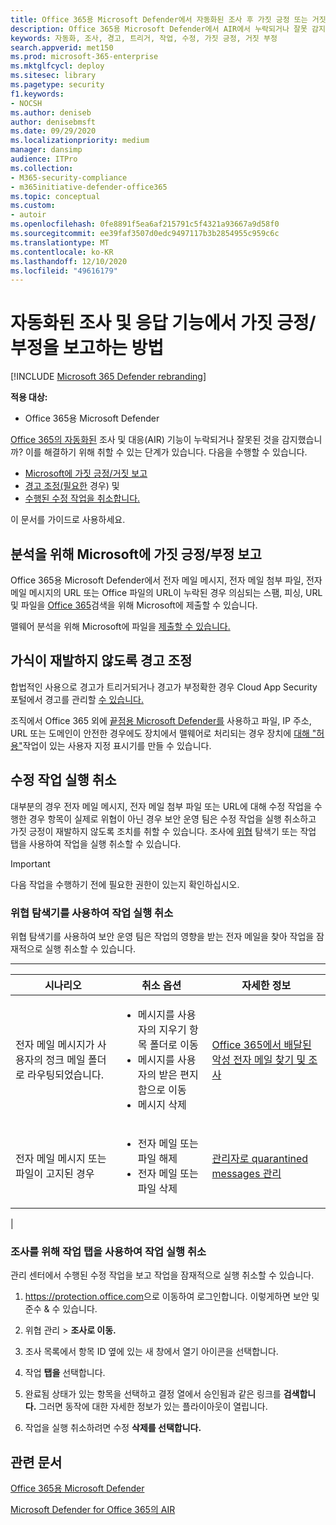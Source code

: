 ```yaml
---
title: Office 365용 Microsoft Defender에서 자동화된 조사 후 가짓 긍정 또는 거짓 부정을 보고하는 방법
description: Office 365용 Microsoft Defender에서 AIR에서 누락되거나 잘못 감지된 것이 있나요? 분석을 위해 Microsoft에 가짓 긍정 또는 거짓 부정을 제출하는 방법을 배워야 합니다.
keywords: 자동화, 조사, 경고, 트리거, 작업, 수정, 가짓 긍정, 거짓 부정
search.appverid: met150
ms.prod: microsoft-365-enterprise
ms.mktglfcycl: deploy
ms.sitesec: library
ms.pagetype: security
f1.keywords:
- NOCSH
ms.author: deniseb
author: denisebmsft
ms.date: 09/29/2020
ms.localizationpriority: medium
manager: dansimp
audience: ITPro
ms.collection:
- M365-security-compliance
- m365initiative-defender-office365
ms.topic: conceptual
ms.custom:
- autoir
ms.openlocfilehash: 0fe8891f5ea6af215791c5f4321a93667a9d58f0
ms.sourcegitcommit: ee39faf3507d0edc9497117b3b2854955c959c6c
ms.translationtype: MT
ms.contentlocale: ko-KR
ms.lasthandoff: 12/10/2020
ms.locfileid: "49616179"
---
```

# <a name="how-to-report-false-positivesnegatives-in-automated-investigation-and-response-capabilities"></a>자동화된 조사 및 응답 기능에서 가짓 긍정/부정을 보고하는 방법

[!INCLUDE [Microsoft 365 Defender rebranding](../includes/microsoft-defender-for-office.md)]


**적용 대상:**
- Office 365용 Microsoft Defender

[Office 365의 자동화된](automated-investigation-response-office.md) 조사 및 대응(AIR) 기능이 누락되거나 잘못된 것을 감지했습니까? 이를 해결하기 위해 취할 수 있는 단계가 있습니다. 다음을 수행할 수 있습니다.

- [Microsoft에 가짓 긍정/거짓 보고](#report-a-false-positivenegative-to-microsoft-for-analysis)
- [경고 조정(필요한](#adjust-an-alert-to-prevent-false-positives-from-recurring) 경우) 및
- [수행된 수정 작업을 취소합니다.](#undo-a-remediation-action)

이 문서를 가이드로 사용하세요.

## <a name="report-a-false-positivenegative-to-microsoft-for-analysis"></a>분석을 위해 Microsoft에 가짓 긍정/부정 보고

Office 365용 Microsoft Defender에서 전자 메일 메시지, 전자 메일 첨부 파일, 전자 메일 메시지의 URL 또는 Office 파일의 URL이 누락된 경우 의심되는 스팸, 피싱, URL 및 파일을 [Office 365](admin-submission.md)검색을 위해 Microsoft에 제출할 수 있습니다.

맬웨어 분석을 위해 Microsoft에 파일을 [제출할 수 있습니다.](https://www.microsoft.com/wdsi/filesubmission)

## <a name="adjust-an-alert-to-prevent-false-positives-from-recurring"></a>가식이 재발하지 않도록 경고 조정

합법적인 사용으로 경고가 트리거되거나 경고가 부정확한 경우 Cloud App Security 포털에서 경고를 관리할 [수 있습니다.](https://docs.microsoft.com/cloud-app-security/managing-alerts)

조직에서 Office 365 외에 [끝점용 Microsoft Defender를](https://docs.microsoft.com/windows/security/threat-protection) 사용하고 파일, IP 주소, URL 또는 도메인이 안전한 경우에도 장치에서 맬웨어로 처리되는 경우 장치에 [대해 "허용"](https://docs.microsoft.com/windows/security/threat-protection/microsoft-defender-atp/manage-indicators)작업이 있는 사용자 지정 표시기를 만들 수 있습니다.

## <a name="undo-a-remediation-action"></a>수정 작업 실행 취소

대부분의 경우 전자 메일 메시지, 전자 메일 첨부 파일 또는 URL에 대해 수정 작업을 수행한 경우 항목이 실제로 위협이 아닌 경우 보안 운영 팀은 수정 작업을 실행 취소하고 가짓 긍정이 재발하지 않도록 조치를 취할 수 있습니다. 조사에 [위협](#undo-an-action-using-threat-explorer) 탐색기 또는 [](#undo-an-action-using-the-actions-tab-for-an-investigation) 작업 탭을 사용하여 작업을 실행 취소할 수 있습니다.

> [!IMPORTANT]
> 다음 작업을 수행하기 전에 필요한 권한이 있는지 확인하십시오.

### <a name="undo-an-action-using-threat-explorer"></a>위협 탐색기를 사용하여 작업 실행 취소

위협 탐색기를 사용하여 보안 운영 팀은 작업의 영향을 받는 전자 메일을 찾아 작업을 잠재적으로 실행 취소할 수 있습니다.

****

|시나리오|취소 옵션|자세한 정보|
|---|---|---|
|전자 메일 메시지가 사용자의 정크 메일 폴더로 라우팅되었습니다.|<ul><li>메시지를 사용자의 지우기 항목 폴더로 이동</li><li>메시지를 사용자의 받은 편지함으로 이동</li><li>메시지 삭제</li></ul>|[Office 365에서 배달된 악성 전자 메일 찾기 및 조사](investigate-malicious-email-that-was-delivered.md)|
|전자 메일 메시지 또는 파일이 고지된 경우|<ul><li>전자 메일 또는 파일 해제</li><li>전자 메일 또는 파일 삭제</li></ul>|[관리자로 quarantined messages 관리](manage-quarantined-messages-and-files.md)|
|

### <a name="undo-an-action-using-the-actions-tab-for-an-investigation"></a>조사를 위해 작업 탭을 사용하여 작업 실행 취소

관리 센터에서 수행된 수정 작업을 보고 작업을 잠재적으로 실행 취소할 수 있습니다.

1. <https://protection.office.com>으로 이동하여 로그인합니다. 이렇게하면 보안 및 준수 & 수 있습니다.

2. 위협  관리 \> **조사로 이동.**

3. 조사 목록에서 항목 ID  옆에 있는 새 창에서 열기 아이콘을 선택합니다.

4. 작업 **탭을** 선택합니다.

5. 완료됨 상태가 있는 항목을 선택하고 결정 열에서 승인됨과 같은 링크를 **검색합니다.**  그러면 동작에 대한 자세한 정보가 있는 플라이아웃이 열립니다.

6. 작업을 실행 취소하려면 수정 **삭제를 선택합니다.**

## <a name="related-articles"></a>관련 문서

[Office 365용 Microsoft Defender](office-365-atp.md)

[Microsoft Defender for Office 365의 AIR](office-365-air.md)
